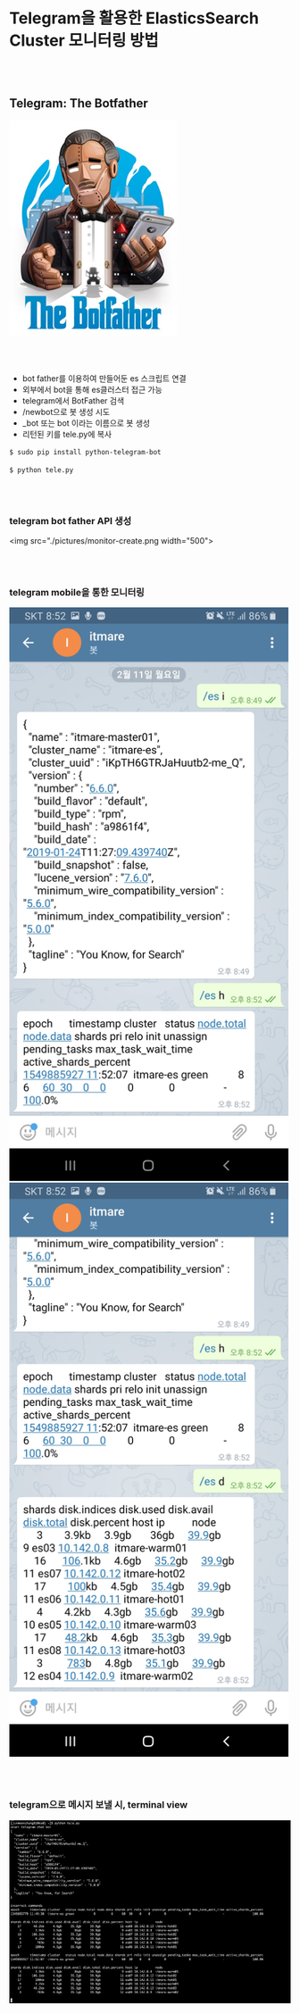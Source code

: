 Telegram을 활용한 ElasticsSearch Cluster 모니터링 방법
======================================================

<br><br>

Telegram: The Botfather
-----------------------

<img src="./pictures/botfather.png" width="300">

<br><br>

-	bot father를 이용하여 만들어둔 es 스크립트 연결
-	외부에서 bot을 통해 es클러스터 접근 가능
-	telegram에서 BotFather 검색
-	/newbot으로 봇 생성 시도
-	<xxxxxxxx>\_bot 또는 <xxxxxxxx>bot 이라는 이름으로 봇 생성
-	리턴된 키를 tele.py에 복사

```shell
$ sudo pip install python-telegram-bot

$ python tele.py
```

<br><br>

### telegram bot father API 생성

<img src="./pictures/monitor-create.png width="500">

<br><br>

### telegram mobile을 통한 모니터링

<img src="./pictures/monitor-mobile01.png" width="500">

<img src="./pictures/monitor-mobile02.png" width="500">

<br><br>

### telegram으로 메시지 보낼 시, terminal view

<img src="./pictures/monitor-pc.png">
